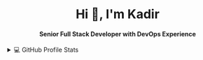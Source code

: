 <div align="center">
<h1 align="center">Hi 👋, I'm Kadir</h1>
<h4 align="center">Senior Full Stack Developer with DevOps Experience</h4>
</div>

<details> 
  <summary>💻 GitHub Profile Stats</summary>
  <div>
    <h2 align="center"> 📊 Github stats </h2>
      <br/>
        <p align="center">
          <a href="https://github.com/encoderpie/">
          <img src="https://github-readme-stats.vercel.app/api/top-langs/?username=encoderpie&langs_count=6&theme=gruvbox&layout=compact&hide_border=true" alt="encoderpie Top Langs" /></a>
        </p>
        <p align="center">
          <a href="https://github.com/encoderpie/">
          <img width="49.5%" src="https://github-readme-stats.vercel.app/api?username=encoderpie&show_icons=true&theme=gruvbox&hide_border=true" />
          <img width="49.5%" src="https://github-readme-streak-stats.herokuapp.com/?user=encoderpie&theme=gruvbox&hide_border=true" />
          </a>
       </p>
     <br>
  </div> 
  <img src="https://visitor-badge.laobi.icu/badge?page_id=encoderpie.encoderpie" />
</details>
